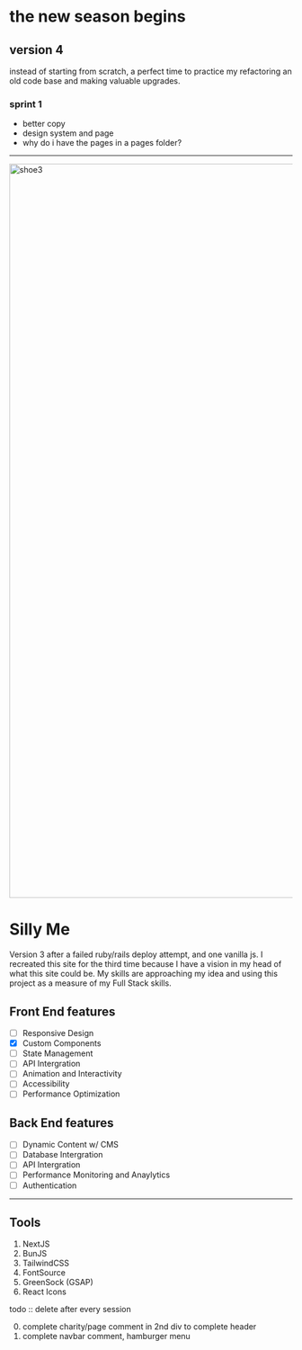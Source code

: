 # the new season begins
## version 4
instead of starting from scratch, a perfect time to practice my refactoring an old code base and making valuable upgrades.

### sprint 1
- better copy
- design system and page
- why do i have the pages in a pages folder?


---
<img width="1306" alt="shoe3" src="https://github.com/user-attachments/assets/e10c38a5-cd65-474b-8e35-8a9a410e1764">

# Silly Me

Version 3 after a failed ruby/rails deploy attempt, and one vanilla js.
I recreated this site for the third time because I have a vision in my head of what this site could be. My skills are approaching my idea and using this project as a measure of my Full Stack skills.

## Front End features

- [ ] Responsive Design
- [x] Custom Components
- [ ] State Management
- [ ] API Intergration
- [ ] Animation and Interactivity
- [ ] Accessibility
- [ ] Performance Optimization

## Back End features

- [ ] Dynamic Content w/ CMS
- [ ] Database Intergration
- [ ] API Intergration
- [ ] Performance Monitoring and Anaylytics
- [ ] Authentication

---

## Tools

1. NextJS
2. BunJS
3. TailwindCSS
4. FontSource
5. GreenSock (GSAP)
6. React Icons

todo :: delete after every session

0.  complete charity/page comment in 2nd div to complete header
1.  complete navbar comment, hamburger menu
